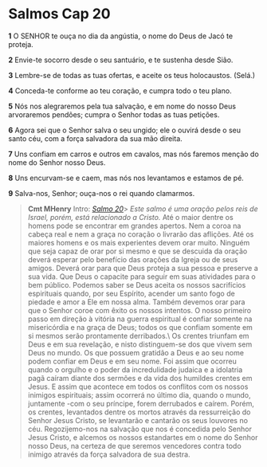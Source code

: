 # Salmos Cap 20

**1** 	O SENHOR te ouça no dia da angústia, o nome do Deus de Jacó te proteja.

**2** 	Envie-te socorro desde o seu santuário, e te sustenha desde Sião.

**3** 	Lembre-se de todas as tuas ofertas, e aceite os teus holocaustos. (Selá.)

**4** 	Conceda-te conforme ao teu coração, e cumpra todo o teu plano.

**5** 	Nós nos alegraremos pela tua salvação, e em nome do nosso Deus arvoraremos pendões; cumpra o Senhor todas as tuas petições.

**6** 	Agora sei que o Senhor salva o seu ungido; ele o ouvirá desde o seu santo céu, com a força salvadora da sua mão direita.

**7** 	Uns confiam em carros e outros em cavalos, mas nós faremos menção do nome do Senhor nosso Deus.

**8** 	Uns encurvam-se e caem, mas nós nos levantamos e estamos de pé.

**9** 	Salva-nos, Senhor; ouça-nos o rei quando clamarmos.


> **Cmt MHenry** Intro: *[Salmo 20](../19A-Sl/20.md#0)*> *Este salmo é uma oração pelos reis de Israel, porém, está relacionado a Cristo.* Até o maior dentre os homens pode se encontrar em grandes apertos. Nem a coroa na cabeça real e nem a graça no coração o livrarão das aflições. Até os maiores homens e os mais experientes devem orar muito. Ninguém que seja capaz de orar por si mesmo e que se descuida da oração deverá esperar pelo benefício das orações da Igreja ou de seus amigos. Deverá orar para que Deus proteja a sua pessoa e preserve a sua vida. Que Deus o capacite para seguir em suas atividades para o bem público. Podemos saber se Deus aceita os nossos sacrifícios espirituais quando, por seu Espírito, acender um santo fogo de piedade e amor a Ele em nossa alma. Também devemos orar para que o Senhor coroe com êxito os nossos intentos. O nosso primeiro passo em direção à vitória na guerra espiritual é confiar somente na misericórdia e na graça de Deus; todos os que confiam somente em si mesmos serão prontamente derribados.\ Os crentes triunfam em Deus e em sua revelação, e nisto distinguem-se dos que vivem sem Deus no mundo. Os que possuem gratidão a Deus e ao seu nome podem confiar em Deus e em seu nome. Foi assim que ocorreu quando o orgulho e o poder da incredulidade judaica e a idolatria pagã caíram diante dos sermões e da vida dos humildes crentes em Jesus. E assim que acontece em todos os conflitos com os nossos inimigos espirituais; assim ocorrerá no último dia, quando o mundo, juntamente -com o seu príncipe, forem derrubados e caírem. Porém, os crentes, levantados dentre os mortos através da ressurreição do Senhor Jesus Cristo, se levantarão e cantarão os seus louvores no céu. Regozijemo-nos na salvação que nos é concedida pelo Senhor Jesus Cristo, e alcemos os nossos estandartes em o nome do Senhor nosso Deus, na certeza de que seremos vencedores contra todo inimigo através da força salvadora de sua destra.